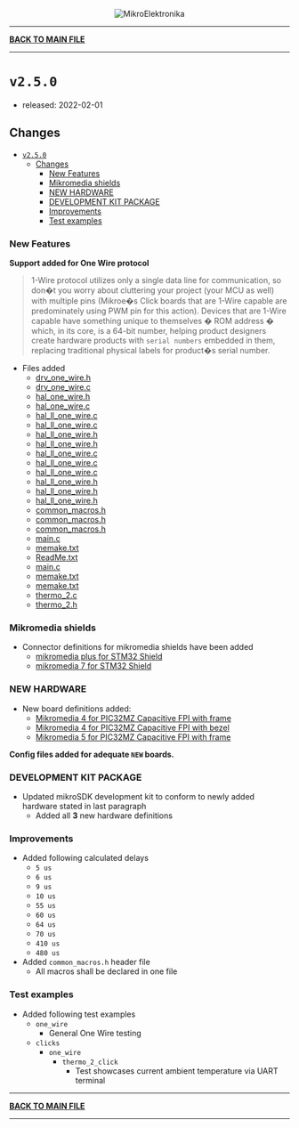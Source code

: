<p align="center">
  <img src="http://www.mikroe.com/img/designs/beta/logo_small.png?raw=true" alt="MikroElektronika"/>
</p>

---

**[BACK TO MAIN FILE](../../CHANGELOG.md)**

---

# `v2.5.0`

+ released: 2022-02-01

## Changes

- [`v2.5.0`](#v250)
  - [Changes](#changes)
    - [New Features](#new-features)
    - [Mikromedia shields](#mikromedia-shields)
    - [NEW HARDWARE](#new-hardware)
    - [DEVELOPMENT KIT PACKAGE](#development-kit-package)
    - [Improvements](#improvements)
    - [Test examples](#test-examples)

### New Features

**Support added for One Wire protocol**

> 1-Wire protocol utilizes only a single data line for communication,
> so don�t you worry about cluttering your project (your MCU as well) with multiple
> pins (Mikroe�s Click boards that are 1-Wire capable are predominately using PWM pin for this action).
> Devices that are 1-Wire capable have something unique to themselves � ROM address � which, in its core,
> is a 64-bit number, helping product designers create hardware products with `serial numbers` embedded in them,
> replacing traditional physical labels for product�s serial number.

+ Files added
  + [drv_one_wire.h](https://github.com/MikroElektronika/mikrosdk_v2/blob/master/drv/lib/include/drv_one_wire.h)
  + [drv_one_wire.c](https://github.com/MikroElektronika/mikrosdk_v2/blob/master/drv/lib/src/lib_drv_one_wire/drv_one_wire.c)
  + [hal_one_wire.h](https://github.com/MikroElektronika/mikrosdk_v2/blob/master/hal/lib/include/hal_one_wire.h)
  + [hal_one_wire.c](https://github.com/MikroElektronika/mikrosdk_v2/blob/master/hal/lib/src/lib_hal_one_wire/hal_one_wire.c)
  + [hal_ll_one_wire.c](https://github.com/MikroElektronika/mikrosdk_v2/blob/master/targets/arm/mikroe/stm32/src/one_wire/hal_ll_one_wire.c)
  + [hal_ll_one_wire.c](https://github.com/MikroElektronika/mikrosdk_v2/blob/master/targets/arm/mikroe/nxp/src/one_wire/hal_ll_one_wire.c)
  + [hal_ll_one_wire.h](https://github.com/MikroElektronika/mikrosdk_v2/blob/master/targets/arm/mikroe/stm32/include/one_wire/hal_ll_one_wire.h)
  + [hal_ll_one_wire.h](https://github.com/MikroElektronika/mikrosdk_v2/blob/master/targets/arm/mikroe/nxp/include/one_wire/hal_ll_one_wire.h)
  + [hal_ll_one_wire.c](https://github.com/MikroElektronika/mikrosdk_v2/blob/master/targets/pic_8bit/mikroe/pic18/src/one_wire/hal_ll_one_wire.c)
  + [hal_ll_one_wire.c](https://github.com/MikroElektronika/mikrosdk_v2/blob/master/targets/pic_32bit/mikroe/pic32/src/one_wire/hal_ll_one_wire.c)
  + [hal_ll_one_wire.c](https://github.com/MikroElektronika/mikrosdk_v2/blob/master/targets/arm/mikroe/tiva/src/one_wire/hal_ll_one_wire.c)
  + [hal_ll_one_wire.h](https://github.com/MikroElektronika/mikrosdk_v2/blob/master/targets/pic_8bit/mikroe/pic18/include/one_wire/hal_ll_one_wire.h)
  + [hal_ll_one_wire.h](https://github.com/MikroElektronika/mikrosdk_v2/blob/master/targets/pic_32bit/mikroe/pic32/include/one_wire/hal_ll_one_wire.h)
  + [hal_ll_one_wire.h](https://github.com/MikroElektronika/mikrosdk_v2/blob/master/targets/arm/mikroe/tiva/include/one_wire/hal_ll_one_wire.h)
  + [common_macros.h](https://github.com/MikroElektronika/mikrosdk_v2/blob/master/targets/arm/mikroe/common/include/common_macros.h)
  + [common_macros.h](https://github.com/MikroElektronika/mikrosdk_v2/blob/master/targets/pic_8bit/mikroe/common/include/common_macros.h)
  + [common_macros.h](https://github.com/MikroElektronika/mikrosdk_v2/blob/master/targets/pic_32bit/mikroe/common/include/common_macros.h)
  + [main.c](https://github.com/MikroElektronika/mikrosdk_v2/blob/master/tests/one_wire/main.c)
  + [memake.txt](https://github.com/MikroElektronika/mikrosdk_v2/blob/master/tests/one_wire/memake.txt)
  + [ReadMe.txt](https://github.com/MikroElektronika/mikrosdk_v2/blob/master/tests/one_wire/ReadMe.txt)
  + [main.c](https://github.com/MikroElektronika/mikrosdk_v2/blob/master/tests/clicks/one_wire/click_thermo_2/main.c)
  + [memake.txt](https://github.com/MikroElektronika/mikrosdk_v2/blob/master/tests/clicks/one_wire/memake.txt)
  + [memake.txt](https://github.com/MikroElektronika/mikrosdk_v2/blob/master/tests/clicks/one_wire/click_thermo_2/memake.txt)
  + [thermo_2.c](https://github.com/MikroElektronika/mikrosdk_v2/blob/master/tests/clicks/one_wire/click_thermo_2/thermo_2.c)
  + [thermo_2.h](https://github.com/MikroElektronika/mikrosdk_v2/blob/master/tests/clicks/one_wire/click_thermo_2/thermo_2.h)

### Mikromedia shields

+ Connector definitions for mikromedia shields have been added
  + [mikromedia plus for STM32 Shield](https://www.mikroe.com/mikromedia-4-stm32f4-shield)
  + [mikromedia 7 for STM32 Shield](https://www.mikroe.com/mikromedia-7-for-stm32-shield)

### NEW HARDWARE

+ New board definitions added:
  + [Mikromedia 4 for PIC32MZ Capacitive FPI with frame](https://www.mikroe.com/mikromedia-4-for-pic32mz-capacitive-fpi-with-frame)
  + [Mikromedia 4 for PIC32MZ Capacitive FPI with bezel](https://www.mikroe.com/mikromedia-4-for-pic32mz-capacitive-fpi-with-bezel)
  + [Mikromedia 5 for PIC32MZ Capacitive FPI with frame](https://www.mikroe.com/mikromedia-5-for-pic32mz-capacitive-fpi-with-frame)

**Config files added for adequate `NEW` boards.**

### DEVELOPMENT KIT PACKAGE

+ Updated mikroSDK development kit to conform to newly added hardware stated in last paragraph
  + Added all **3** new hardware definitions

### Improvements

+ Added following calculated delays
  + `5 us`
  + `6 us`
  + `9 us`
  + `10 us`
  + `55 us`
  + `60 us`
  + `64 us`
  + `70 us`
  + `410 us`
  + `480 us`
+ Added `common_macros.h` header file
  + All macros shall be declared in one file

### Test examples

+ Added following test examples
  + `one_wire`
    + General One Wire testing
  + `clicks`
    + `one_wire`
      + `thermo_2_click`
        + Test showcases current ambient temperature via UART terminal

---

**[BACK TO MAIN FILE](../../CHANGELOG.md)**

---

